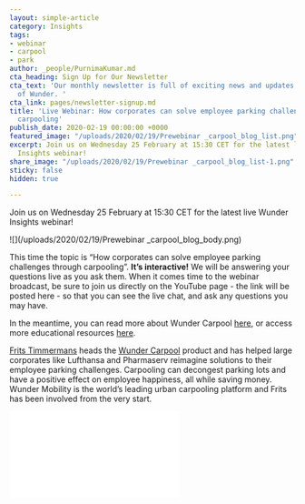 ```yaml
---
layout: simple-article
category: Insights
tags:
- webinar
- carpool
- park
author: _people/PurnimaKumar.md
cta_heading: Sign Up for Our Newsletter
cta_text: 'Our monthly newsletter is full of exciting news and updates from the world
  of Wunder. '
cta_link: pages/newsletter-signup.md
title: 'Live Webinar: How corporates can solve employee parking challenges through
  carpooling'
publish_date: 2020-02-19 00:00:00 +0000
featured_image: "/uploads/2020/02/19/Prewebinar _carpool_blog_list.png"
excerpt: Join us on Wednesday 25 February at 15:30 CET for the latest live Wunder
  Insights webinar!
share_image: "/uploads/2020/02/19/Prewebinar _carpool_blog_list-1.png"
sticky: false
hidden: true

---
```

Join us on Wednesday 25 February at 15:30 CET for the latest live Wunder Insights webinar!

![](/uploads/2020/02/19/Prewebinar _carpool_blog_body.png)

This time the topic is “How corporates can solve employee parking challenges through carpooling”. **It’s interactive!** We will be answering your questions live as you ask them. When it comes time to the webinar broadcast, be sure to join us directly on the YouTube page - the link will be posted here - so that you can see the live chat, and ask any questions you may have.

In the meantime, you can read more about Wunder Carpool [here](https://www.wundermobility.com/carpool), or access more educational resources [here](https://www.wundermobility.com/blog).

[Frits Timmermans](https://www.linkedin.com/in/fritstimmermans/) heads the [Wunder Carpool](https://www.wundermobility.com/carpool) product and has helped large corporates like Lufthansa and Pharmaserv reimagine solutions to their employee parking challenges. Carpooling can decongest parking lots and have a positive effect on employee happiness, all while saving money. Wunder Mobility is the world’s leading urban carpooling platform and Frits has been involved from the very start.

<iframe width=“560” height=“315" src=“https://www.youtube.com/embed/GRTTzl8a_f0” frameborder=“0" allow=“accelerometer; autoplay; encrypted-media; gyroscope; picture-in-picture” allowfullscreen></iframe>